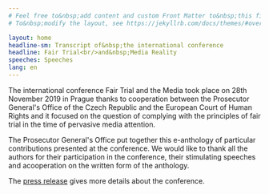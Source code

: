```yaml
---
# Feel free to&nbsp;add content and custom Front Matter to&nbsp;this file.
# To&nbsp;modify the layout, see https://jekyllrb.com/docs/themes/#overriding-theme-defaults

layout: home
headline-sm: Transcript of&nbsp;the international conference
headline: Fair Trial<br/>and&nbsp;Media Reality
speeches: Speeches
lang: en
---
```


The international conference Fair Trial and the Media took place on&nbsp;28th November 2019 in&nbsp;Prague thanks to&nbsp;cooperation between the Prosecutor General's Office of&nbsp;the Czech Republic and the European Court of&nbsp;Human Rights and it&nbsp;focused on&nbsp;the question of&nbsp;complying with the principles of&nbsp;fair trial in&nbsp;the time of&nbsp;pervasive media attention.

The Prosecutor General's Office put together this e-anthology of&nbsp;particular contributions presented at&nbsp;the conference. We&nbsp;would like to&nbsp;thank all the authors for their participation in&nbsp;the conference, their stimulating speeches and acooperation on&nbsp;the written form of&nbsp;the anthology.

The <a href="">press release</a> gives more details about the conference.
